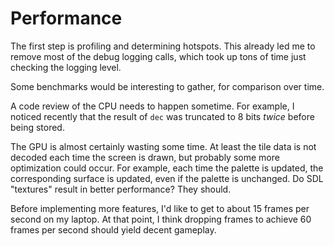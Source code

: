 # Performance

The first step is profiling and determining hotspots. This already led me to
remove most of the debug logging calls, which took up tons of time just checking
the logging level.

Some benchmarks would be interesting to gather, for comparison over time.

A code review of the CPU needs to happen sometime. For example, I noticed
recently that the result of `dec` was truncated to 8 bits *twice* before
being stored.

The GPU is almost certainly wasting some time. At least the tile data is not
decoded each time the screen is drawn, but probably some more optimization could
occur. For example, each time the palette is updated, the corresponding surface
is updated, even if the palette is unchanged. Do SDL "textures" result in better
performance? They should.

Before implementing more features, I'd like to get to about 15 frames per
second on my laptop. At that point, I think dropping frames to achieve 60
frames per second should yield decent gameplay.